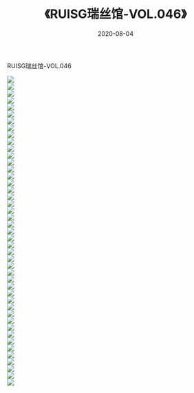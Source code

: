 ﻿---
layout: post
title:  《RUISG瑞丝馆-VOL.046》
date:   2020-08-04
img: http://img.660000.xyz/Sharelink/网络美图/2020/RUISG瑞丝馆-VOL.046/000.jpg
categories: [美女, 清纯, 唯美]
---

RUISG瑞丝馆-VOL.046

  ![](http://img.660000.xyz/Sharelink/网络美图/2020/RUISG瑞丝馆-VOL.046/001.jpg) <br> ![](http://img.660000.xyz/Sharelink/网络美图/2020/RUISG瑞丝馆-VOL.046/002.jpg) <br> ![](http://img.660000.xyz/Sharelink/网络美图/2020/RUISG瑞丝馆-VOL.046/003.jpg) <br> ![](http://img.660000.xyz/Sharelink/网络美图/2020/RUISG瑞丝馆-VOL.046/004.jpg) <br> ![](http://img.660000.xyz/Sharelink/网络美图/2020/RUISG瑞丝馆-VOL.046/005.jpg) <br> ![](http://img.660000.xyz/Sharelink/网络美图/2020/RUISG瑞丝馆-VOL.046/006.jpg) <br> ![](http://img.660000.xyz/Sharelink/网络美图/2020/RUISG瑞丝馆-VOL.046/007.jpg) <br> ![](http://img.660000.xyz/Sharelink/网络美图/2020/RUISG瑞丝馆-VOL.046/008.jpg) <br> ![](http://img.660000.xyz/Sharelink/网络美图/2020/RUISG瑞丝馆-VOL.046/009.jpg) <br> ![](http://img.660000.xyz/Sharelink/网络美图/2020/RUISG瑞丝馆-VOL.046/010.jpg) <br> ![](http://img.660000.xyz/Sharelink/网络美图/2020/RUISG瑞丝馆-VOL.046/011.jpg) <br> ![](http://img.660000.xyz/Sharelink/网络美图/2020/RUISG瑞丝馆-VOL.046/012.jpg) <br> ![](http://img.660000.xyz/Sharelink/网络美图/2020/RUISG瑞丝馆-VOL.046/013.jpg) <br> ![](http://img.660000.xyz/Sharelink/网络美图/2020/RUISG瑞丝馆-VOL.046/014.jpg) <br> ![](http://img.660000.xyz/Sharelink/网络美图/2020/RUISG瑞丝馆-VOL.046/015.jpg) <br> ![](http://img.660000.xyz/Sharelink/网络美图/2020/RUISG瑞丝馆-VOL.046/016.jpg) <br> ![](http://img.660000.xyz/Sharelink/网络美图/2020/RUISG瑞丝馆-VOL.046/017.jpg) <br> ![](http://img.660000.xyz/Sharelink/网络美图/2020/RUISG瑞丝馆-VOL.046/018.jpg) <br> ![](http://img.660000.xyz/Sharelink/网络美图/2020/RUISG瑞丝馆-VOL.046/019.jpg) <br> ![](http://img.660000.xyz/Sharelink/网络美图/2020/RUISG瑞丝馆-VOL.046/020.jpg) <br> ![](http://img.660000.xyz/Sharelink/网络美图/2020/RUISG瑞丝馆-VOL.046/021.jpg) <br> ![](http://img.660000.xyz/Sharelink/网络美图/2020/RUISG瑞丝馆-VOL.046/022.jpg) <br> ![](http://img.660000.xyz/Sharelink/网络美图/2020/RUISG瑞丝馆-VOL.046/023.jpg) <br> ![](http://img.660000.xyz/Sharelink/网络美图/2020/RUISG瑞丝馆-VOL.046/024.jpg) <br> ![](http://img.660000.xyz/Sharelink/网络美图/2020/RUISG瑞丝馆-VOL.046/025.jpg) <br> ![](http://img.660000.xyz/Sharelink/网络美图/2020/RUISG瑞丝馆-VOL.046/026.jpg) <br> ![](http://img.660000.xyz/Sharelink/网络美图/2020/RUISG瑞丝馆-VOL.046/027.jpg) <br> ![](http://img.660000.xyz/Sharelink/网络美图/2020/RUISG瑞丝馆-VOL.046/028.jpg) <br> ![](http://img.660000.xyz/Sharelink/网络美图/2020/RUISG瑞丝馆-VOL.046/029.jpg) <br> ![](http://img.660000.xyz/Sharelink/网络美图/2020/RUISG瑞丝馆-VOL.046/030.jpg) <br> ![](http://img.660000.xyz/Sharelink/网络美图/2020/RUISG瑞丝馆-VOL.046/031.jpg) <br> ![](http://img.660000.xyz/Sharelink/网络美图/2020/RUISG瑞丝馆-VOL.046/032.jpg) <br> ![](http://img.660000.xyz/Sharelink/网络美图/2020/RUISG瑞丝馆-VOL.046/033.jpg) <br> ![](http://img.660000.xyz/Sharelink/网络美图/2020/RUISG瑞丝馆-VOL.046/034.jpg) <br> ![](http://img.660000.xyz/Sharelink/网络美图/2020/RUISG瑞丝馆-VOL.046/035.jpg) <br> ![](http://img.660000.xyz/Sharelink/网络美图/2020/RUISG瑞丝馆-VOL.046/036.jpg) <br> ![](http://img.660000.xyz/Sharelink/网络美图/2020/RUISG瑞丝馆-VOL.046/037.jpg) <br> ![](http://img.660000.xyz/Sharelink/网络美图/2020/RUISG瑞丝馆-VOL.046/038.jpg) <br> ![](http://img.660000.xyz/Sharelink/网络美图/2020/RUISG瑞丝馆-VOL.046/039.jpg) <br> ![](http://img.660000.xyz/Sharelink/网络美图/2020/RUISG瑞丝馆-VOL.046/040.jpg) <br> ![](http://img.660000.xyz/Sharelink/网络美图/2020/RUISG瑞丝馆-VOL.046/041.jpg) <br> ![](http://img.660000.xyz/Sharelink/网络美图/2020/RUISG瑞丝馆-VOL.046/042.jpg) <br> ![](http://img.660000.xyz/Sharelink/网络美图/2020/RUISG瑞丝馆-VOL.046/043.jpg) <br> ![](http://img.660000.xyz/Sharelink/网络美图/2020/RUISG瑞丝馆-VOL.046/044.jpg) <br> ![](http://img.660000.xyz/Sharelink/网络美图/2020/RUISG瑞丝馆-VOL.046/045.jpg) <br>